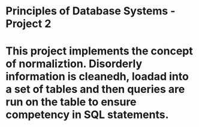 # Principles of Database Systems - Project 2

# This project implements the concept of normaliztion. Disorderly information is cleanedh, loadad into a set of tables and then queries are run on the table to ensure competency in SQL statements.

